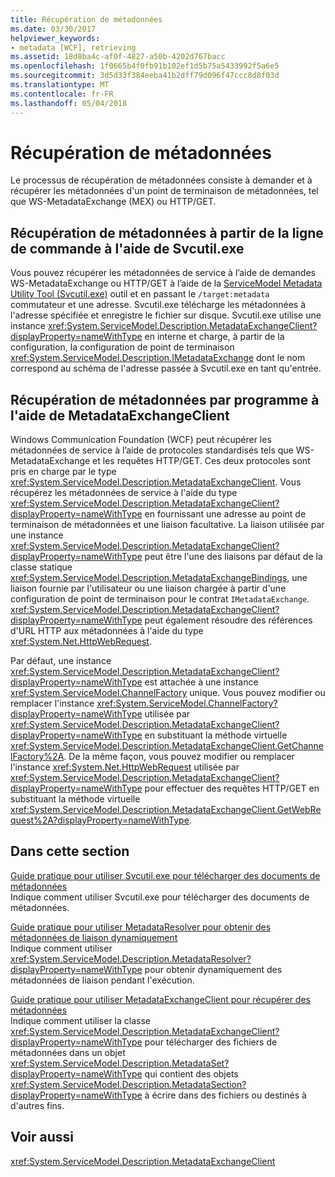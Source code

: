 ```yaml
---
title: Récupération de métadonnées
ms.date: 03/30/2017
helpviewer_keywords:
- metadata [WCF], retrieving
ms.assetid: 18d8ba4c-af0f-4827-a50b-4202d767bacc
ms.openlocfilehash: 1f0665b4f0fb91b102ef1d5b75a5433992f5a6e5
ms.sourcegitcommit: 3d5d33f384eeba41b2dff79d096f47ccc8d8f03d
ms.translationtype: MT
ms.contentlocale: fr-FR
ms.lasthandoff: 05/04/2018
---
```

# <a name="retrieving-metadata"></a>Récupération de métadonnées
Le processus de récupération de métadonnées consiste à demander et à récupérer les métadonnées d'un point de terminaison de métadonnées, tel que WS-MetadataExchange (MEX) ou HTTP/GET.  
  
## <a name="retrieving-metadata-from-the-command-line-using-svcutilexe"></a>Récupération de métadonnées à partir de la ligne de commande à l'aide de Svcutil.exe  
 Vous pouvez récupérer les métadonnées de service à l’aide de demandes WS-MetadataExchange ou HTTP/GET à l’aide de la [ServiceModel Metadata Utility Tool (Svcutil.exe)](../../../../docs/framework/wcf/servicemodel-metadata-utility-tool-svcutil-exe.md) outil et en passant le `/target:metadata` commutateur et une adresse. Svcutil.exe télécharge les métadonnées à l'adresse spécifiée et enregistre le fichier sur disque. Svcutil.exe utilise une instance <xref:System.ServiceModel.Description.MetadataExchangeClient?displayProperty=nameWithType> en interne et charge, à partir de la configuration, la configuration de point de terminaison <xref:System.ServiceModel.Description.IMetadataExchange> dont le nom correspond au schéma de l'adresse passée à Svcutil.exe en tant qu'entrée.  
  
## <a name="retrieving-metadata-programmatically-using-the-metadataexchangeclient"></a>Récupération de métadonnées par programme à l'aide de MetadataExchangeClient  
 Windows Communication Foundation (WCF) peut récupérer les métadonnées de service à l’aide de protocoles standardisés tels que WS-MetadataExchange et les requêtes HTTP/GET. Ces deux protocoles sont pris en charge par le type <xref:System.ServiceModel.Description.MetadataExchangeClient>. Vous récupérez les métadonnées de service à l'aide du type <xref:System.ServiceModel.Description.MetadataExchangeClient?displayProperty=nameWithType> en fournissant une adresse au point de terminaison de métadonnées et une liaison facultative. La liaison utilisée par une instance <xref:System.ServiceModel.Description.MetadataExchangeClient?displayProperty=nameWithType> peut être l'une des liaisons par défaut de la classe statique <xref:System.ServiceModel.Description.MetadataExchangeBindings>, une liaison fournie par l'utilisateur ou une liaison chargée à partir d'une configuration de point de terminaison pour le contrat `IMetadataExchange`. <xref:System.ServiceModel.Description.MetadataExchangeClient?displayProperty=nameWithType> peut également résoudre des références d'URL HTTP aux métadonnées à l'aide du type <xref:System.Net.HttpWebRequest>.  
  
 Par défaut, une instance <xref:System.ServiceModel.Description.MetadataExchangeClient?displayProperty=nameWithType> est attachée à une instance <xref:System.ServiceModel.ChannelFactory> unique. Vous pouvez modifier ou remplacer l'instance <xref:System.ServiceModel.ChannelFactory?displayProperty=nameWithType> utilisée par <xref:System.ServiceModel.Description.MetadataExchangeClient?displayProperty=nameWithType> en substituant la méthode virtuelle <xref:System.ServiceModel.Description.MetadataExchangeClient.GetChannelFactory%2A>. De la même façon, vous pouvez modifier ou remplacer l'instance <xref:System.Net.HttpWebRequest> utilisée par <xref:System.ServiceModel.Description.MetadataExchangeClient?displayProperty=nameWithType> pour effectuer des requêtes HTTP/GET en substituant la méthode virtuelle <xref:System.ServiceModel.Description.MetadataExchangeClient.GetWebRequest%2A?displayProperty=nameWithType>.  
  
## <a name="in-this-section"></a>Dans cette section  
 [Guide pratique pour utiliser Svcutil.exe pour télécharger des documents de métadonnées](../../../../docs/framework/wcf/feature-details/how-to-use-svcutil-exe-to-download-metadata-documents.md)  
 Indique comment utiliser Svcutil.exe pour télécharger des documents de métadonnées.  
  
 [Guide pratique pour utiliser MetadataResolver pour obtenir des métadonnées de liaison dynamiquement](../../../../docs/framework/wcf/feature-details/how-to-use-metadataresolver-to-obtain-binding-metadata-dynamically.md)  
 Indique comment utiliser <xref:System.ServiceModel.Description.MetadataResolver?displayProperty=nameWithType> pour obtenir dynamiquement des métadonnées de liaison pendant l'exécution.  
  
 [Guide pratique pour utiliser MetadataExchangeClient pour récupérer des métadonnées](../../../../docs/framework/wcf/feature-details/how-to-use-metadataexchangeclient-to-retrieve-metadata.md)  
 Indique comment utiliser la classe <xref:System.ServiceModel.Description.MetadataExchangeClient?displayProperty=nameWithType> pour télécharger des fichiers de métadonnées dans un objet <xref:System.ServiceModel.Description.MetadataSet?displayProperty=nameWithType> qui contient des objets <xref:System.ServiceModel.Description.MetadataSection?displayProperty=nameWithType> à écrire dans des fichiers ou destinés à d'autres fins.  
  
## <a name="see-also"></a>Voir aussi  
 <xref:System.ServiceModel.Description.MetadataExchangeClient>
